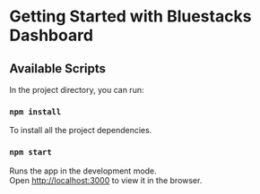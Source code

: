 # Getting Started with Bluestacks Dashboard

## Available Scripts

In the project directory, you can run:

### `npm install`

To install all the project dependencies.

### `npm start`

Runs the app in the development mode.\
Open [http://localhost:3000](http://localhost:3000) to view it in the browser.

